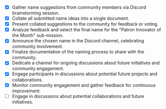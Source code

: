 - [x] Gather name suggestions from community members via Discord brainstorming session.
- [x] Collate all submitted name ideas into a single document.
- [x] Present collated suggestions to the community for feedback or voting.
- [x] Analyze feedback and select the final name for the "Patron Innovator of the Month" sub-mission.
- [x] Announce the chosen name in the Discord channel, celebrating community involvement. 
- [x] Finalize documentation of the naming process to share with the community.
- [x] Dedicate a channel for ongoing discussions about future initiatives and community engagement.
- [x] Engage participants in discussions about potential future projects and collaborations.
- [x] Monitor community engagement and gather feedback for continuous improvement.
- [ ] Engage in discussions about potential collaborations and future initiatives.
